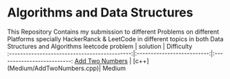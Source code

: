 # Algorithms and Data Structures

This Repository Contains my submission to different Problems on different Platforms specially HackerRanck & LeetCode in different topics in both Data Structures and Algorithms
leetcode problem | solution | Difficulty	
:--------------------------------------------:|:--------------------------:|:--------------------------:
[Add Two Numbers](https://leetcode.com/problems/add-two-numbers) | [c++] (Medium/AddTwoNumbers.cpp)| Medium

